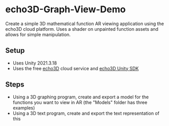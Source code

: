 # echo3D-Graph-View-Demo
 
Create a simple 3D mathematical function AR viewing application using the echo3D cloud platform. Uses a shader on unpainted function assets and allows for simple manipulation.

## Setup
* Uses Unity 2021.3.18
* Uses the free [echo3D](https://console.echo3D.co/#/auth/register) cloud service and [echo3D Unity SDK](https://medium.com/r/?url=https%3A%2F%2Fdocs.echo3d.co%2Funity%2Finstallation)

## Steps
* Using a 3D graphing program, create and export a model for the functions you want to view in AR (the "Models" folder has three examples)
* Using a 3D text program, create and export the text representation of this 